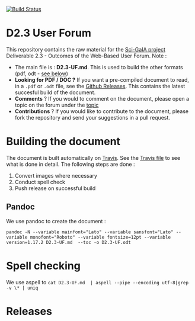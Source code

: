 [![Build Status](https://travis-ci.org/sci-gaia/D2.3UserForum.svg?branch=master)](https://travis-ci.org/sci-gaia/D2.3UserForum)

# D2.3 User Forum

This repository contains the raw material for the [Sci-GaIA project](https://www.sci-gaia.eu) Deliverable 2.3 - Outcomes of the Web-Based User Forum. Note :

  * The main file is : **D2.3-UF.md**. This is used to build the other formats (pdf, odt - [see below](#building-the-document))
  * **Looking for PDF / DOC ?** If you want a pre-compiled document to read, in a `.pdf` or `.odt` file, see the [Github Releases](https://github.com/sci-gaia/D2.3UserForum/releases). This contains  the latest succesful build of the document.
  * **Comments** ? If you would to comment on the document, please open a topic on the forum under the [topic](http://discourse.sci-gaia.eu/t/skeleton-of-d2-3-outcomes-of-the-webbased-user-forum/2478/2)
  * **Contributions** ? If you would like to contribute to the document, please fork the repository and send your suggestions in a pull request.

#  Building the document

The document is built automatically on [Travis](https://travis-ci.org/sci-gaia/D2.3UserForum). See the [Travis file](.travis.yml) to see what is done in detail. The following steps are done :

  1. Convert images where necessary
  2. Conduct spell check
  3. Push release on successful build


## Pandoc

We use pandoc to create the document :

`pandoc -N --variable mainfont="Lato" --variable sansfont="Lato" --variable monofont="Roboto" --variable fontsize=12pt --variable version=1.17.2 D2.3-UF.md  --toc -o D2.3-UF.odt`

#  Spell checking

We use aspell to
`cat D2.3-UF.md  | aspell --pipe --encoding utf-8|grep -v \* | uniq`

# Releases
